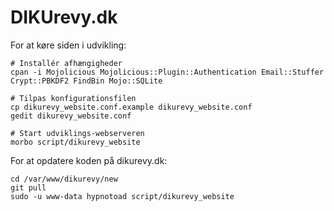 # DIKUrevy.dk

For at køre siden i udvikling:

    # Installér afhængigheder
    cpan -i Mojolicious Mojolicious::Plugin::Authentication Email::Stuffer Crypt::PBKDF2 FindBin Mojo::SQLite

    # Tilpas konfigurationsfilen
    cp dikurevy_website.conf.example dikurevy_website.conf
    gedit dikurevy_website.conf

    # Start udviklings-webserveren
    morbo script/dikurevy_website

For at opdatere koden på dikurevy.dk:

    cd /var/www/dikurevy/new
    git pull
    sudo -u www-data hypnotoad script/dikurevy_website
